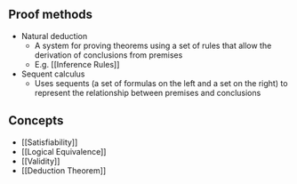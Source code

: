 ## Proof methods

- Natural deduction
	- A system for proving theorems using a set of rules that allow the derivation of conclusions from premises
	- E.g. [[Inference Rules]]
- Sequent calculus
	- Uses sequents (a set of formulas on the left and a set on the right) to represent the relationship between premises and conclusions

## Concepts

- [[Satisfiability]]
- [[Logical Equivalence]]
- [[Validity]]
- [[Deduction Theorem]]
